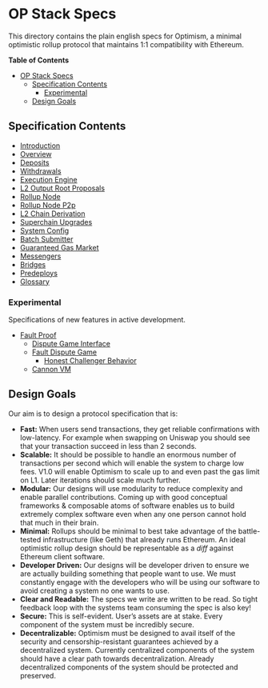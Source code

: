 # OP Stack Specs

This directory contains the plain english specs for Optimism, a minimal optimistic rollup protocol
that maintains 1:1 compatibility with Ethereum.

<!-- START doctoc generated TOC please keep comment here to allow auto update -->
<!-- DON'T EDIT THIS SECTION, INSTEAD RE-RUN doctoc TO UPDATE -->
**Table of Contents**

- [OP Stack Specs](#op-stack-specs)
  - [Specification Contents](#specification-contents)
    - [Experimental](#experimental)
  - [Design Goals](#design-goals)

<!-- END doctoc generated TOC please keep comment here to allow auto update -->

## Specification Contents

- [Introduction](introduction.md)
- [Overview](protocol/overview.md)
- [Deposits](protocol/deposits.md)
- [Withdrawals](protocol/withdrawals.md)
- [Execution Engine](protocol/exec-engine.md)
- [L2 Output Root Proposals](protocol/proposals.md)
- [Rollup Node](protocol/rollup-node.md)
- [Rollup Node P2p](protocol/rollup-node-p2p.md)
- [L2 Chain Derivation](protocol/derivation.md)
- [Superchain Upgrades](protocol/superchain-upgrades.md)
- [System Config](protocol/system_config.md)
- [Batch Submitter](protocol/batcher.md)
- [Guaranteed Gas Market](protocol/guaranteed-gas-market.md)
- [Messengers](protocol/messengers.md)
- [Bridges](protocol/bridges.md)
- [Predeploys](protocol/predeploys.md)
- [Glossary](glossary.md)

### Experimental

Specifications of new features in active development.

- [Fault Proof](./experimental/fault-proof/index.md)
  - [Dispute Game Interface](./experimental/fault-proof/dispute-game-interface.md)
  - [Fault Dispute Game](./experimental/fault-proof/fault-dispute-game.md)
    - [Honest Challenger Behavior](./experimental/fault-proof/honest-challenger-fdg.md)
  - [Cannon VM](./experimental/fault-proof/cannon-fault-proof-vm.md)

## Design Goals

Our aim is to design a protocol specification that is:

- **Fast:** When users send transactions, they get reliable confirmations with low-latency.
  For example when swapping on Uniswap you should see that your transaction succeed in less than 2
  seconds.
- **Scalable:** It should be possible to handle an enormous number of transactions
  per second which will enable the system to charge low fees.
  V1.0 will enable Optimism to scale up to and even past the gas limit on L1.
  Later iterations should scale much further.
- **Modular:** Our designs will use modularity to reduce complexity and enable parallel
  contributions. Coming up with good conceptual frameworks & composable atoms of software enables us
  to build extremely complex software even when any one person cannot hold that much in their brain.
- **Minimal:** Rollups should be minimal to best take advantage of the battle-tested infrastructure
  (like Geth) that already runs Ethereum. An ideal optimistic rollup design should be representable
  as a _diff_ against Ethereum client software.
- **Developer Driven:** Our designs will be developer driven to ensure we are actually building
  something that people want to use. We must constantly engage with the developers who will be using
  our software to avoid creating a system no one wants to use.
- **Clear and Readable:** The specs we write are written to be read. So tight feedback loop with the
  systems team consuming the spec is also key!
- **Secure:** This is self-evident.
  User’s assets are at stake. Every component of the system must be incredibly secure.
- **Decentralizable:** Optimism must be designed to avail itself of the security and
  censorship-resistant guarantees achieved by a decentralized system.
  Currently centralized components of the system should have a clear path towards decentralization.
  Already decentralized components of the system should be protected and preserved.
